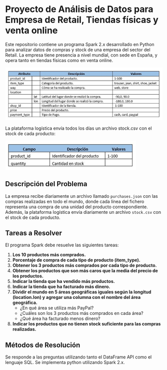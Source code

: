 # Proyecto de Análisis de Datos para Empresa de Retail, Tiendas físicas y venta online

Este repositorio contiene un programa Spark 2.x desarrollado en Python para analizar datos de compras y stock de una empresa del sector del Retail. La empresa tiene presencia a nivel mundial, con sede en España, y opera tanto en tiendas físicas como en venta online.

![Texto Alternativo](purchases1.JPG)

La plataforma logística envía todos los días un archivo stock.csv con el stock de cada producto:

![Texto Alternativo](purchases2.JPG)

## Descripción del Problema

La empresa recibe diariamente un archivo llamado `purchases.json` con las compras realizadas en todo el mundo, donde cada línea del fichero representa una compra de una unidad del producto correspondiente. Además, la plataforma logística envía diariamente un archivo `stock.csv` con el stock de cada producto.

## Tareas a Resolver

El programa Spark debe resuelve las siguientes tareas:

1. **Los 10 productos más comprados.**
2. **Porcentaje de compra de cada tipo de producto (item_type).**
3. **Obtener los 3 productos más comprados por cada tipo de producto.**
4. **Obtener los productos que son más caros que la media del precio de los productos.**
5. **Indicar la tienda que ha vendido más productos.**
6. **Indicar la tienda que ha facturado más dinero.**
7. **Dividir el mundo en 5 áreas geográficas iguales según la longitud (location.lon) y agregar una columna con el nombre del área geográfica.**
    - ¿En qué área se utiliza más PayPal?
    - ¿Cuáles son los 3 productos más comprados en cada área?
    - ¿Qué área ha facturado menos dinero?
8. **Indicar los productos que no tienen stock suficiente para las compras realizadas.**
## Métodos de Resolución

Se responde a las preguntas utilizando tanto el DataFrame API como el lenguaje SQL.
Se implementa python utilizando Spark 2.x.

